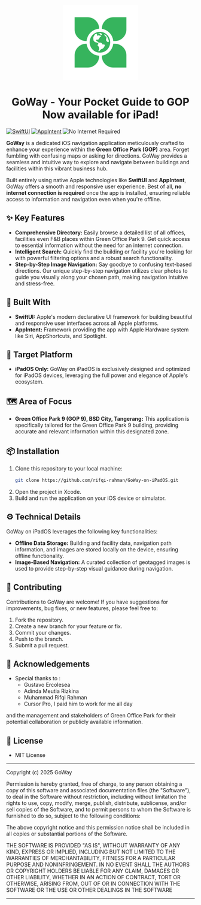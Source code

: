 <div align="center">
  <img src="https://raw.githubusercontent.com/gustavohoze/GoWay/refs/heads/main/GoWay/Assets.xcassets/AppIcon.appiconset/GowayIconApp.png" alt="GoWay Logo" width="200" border-radius: 20px/>
  <h1>GoWay - Your Pocket Guide to GOP Now available for iPad!</h1>
</div>


[![SwiftUI](https://img.shields.io/badge/SwiftUI-Native%20iOS%20Framework-orange.svg?style=flat-square)](https://developer.apple.com/xcode/swiftui/)
[![AppIntent](https://img.shields.io/badge/AppIntent-Apple%20Maps%20Integration-blue.svg?style=flat-square)](https://developer.apple.com/documentation/appintent)
![No Internet Required](https://img.shields.io/badge/Offline-Functionality-lightgrey.svg?style=flat-square)


**GoWay** is a dedicated iOS navigation application meticulously crafted to enhance your experience within the **Green Office Park (GOP)** area. Forget fumbling with confusing maps or asking for directions. GoWay provides a seamless and intuitive way to explore and navigate between buildings and facilities within this vibrant business hub.

Built entirely using native Apple technologies like **SwiftUI** and **AppIntent**, GoWay offers a smooth and responsive user experience. Best of all, **no internet connection is required** once the app is installed, ensuring reliable access to information and navigation even when you're offline.

## ✨ Key Features

* **Comprehensive Directory:** Easily browse a detailed list of all offices, facilities even F&B places within Green Office Park 9. Get quick access to essential information without the need for an internet connection.
* **Intelligent Search:** Quickly find the building or facility you're looking for with powerful filtering options and a robust search functionality.
* **Step-by-Step Image Navigation:** Say goodbye to confusing text-based directions. Our unique step-by-step navigation utilizes clear photos to guide you visually along your chosen path, making navigation intuitive and stress-free.

## 🚀 Built With

* **SwiftUI:** Apple's modern declarative UI framework for building beautiful and responsive user interfaces across all Apple platforms.
* **AppIntent:** Framework providing the app with Apple Hardware system like Siri, AppShortcuts, and Spotlight.


## 📱 Target Platform

* **iPadOS Only:** GoWay on iPadOS is exclusively designed and optimized for iPadOS devices, leveraging the full power and elegance of Apple's ecosystem.

## 🗺️ Area of Focus

* **Green Office Park 9 (GOP 9), BSD City, Tangerang:** This application is specifically tailored for the Green Office Park 9 building, providing accurate and relevant information within this designated zone.

## 📦 Installation

1.  Clone this repository to your local machine:
    ```bash
    git clone https://github.com/rifqi-rahman/GoWay-on-iPadOS.git
    ```
2.  Open the project in Xcode.
3.  Build and run the application on your iOS device or simulator.

## ⚙️ Technical Details

GoWay on iPadOS leverages the following key functionalities:

* **Offline Data Storage:** Building and facility data, navigation path information, and images are stored locally on the device, ensuring offline functionality.
* **Image-Based Navigation:** A curated collection of geotagged images is used to provide step-by-step visual guidance during navigation.

## 🤝 Contributing

Contributions to GoWay are welcome! If you have suggestions for improvements, bug fixes, or new features, please feel free to:

1.  Fork the repository.
2.  Create a new branch for your feature or fix.
3.  Commit your changes.
4.  Push to the branch.
5.  Submit a pull request.

## 🙏 Acknowledgements

* Special thanks to :
  - Gustavo Ercolesea
  - Adinda Meutia Rizkina
  - Muhammad Rifqi Rahman
  - Cursor Pro, I paid him to work for me all day

and the management and stakeholders of Green Office Park for their potential collaboration or publicly available information.

## 📜 License

* MIT License

------------------------------------------------------------------------------------

Copyright (c) 2025 GoWay

Permission is hereby granted, free of charge, to any person obtaining a copy
of this software and associated documentation files (the "Software"), to deal
in the Software without restriction, including without limitation the rights
to use, copy, modify, merge, publish, distribute, sublicense, and/or sell
copies of the Software, and to permit persons to whom the Software is
furnished to do so, subject to the following conditions:

 The above copyright notice and this permission notice shall be included in all
copies or substantial portions of the Software.

 THE SOFTWARE IS PROVIDED "AS IS", WITHOUT WARRANTY OF ANY KIND, EXPRESS OR
IMPLIED, INCLUDING BUT NOT LIMITED TO THE WARRANTIES OF MERCHANTABILITY,
FITNESS FOR A PARTICULAR PURPOSE AND NONINFRINGEMENT. IN NO EVENT SHALL THE
AUTHORS OR COPYRIGHT HOLDERS BE LIABLE FOR ANY CLAIM, DAMAGES OR OTHER
LIABILITY, WHETHER IN AN ACTION OF CONTRACT, TORT OR OTHERWISE, ARISING FROM,
OUT OF OR IN CONNECTION WITH THE SOFTWARE OR THE USE OR OTHER DEALINGS IN THE
SOFTWARE

------------------------------------------------------------------------------------
